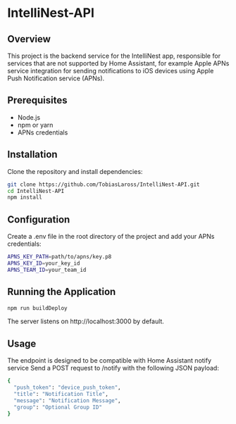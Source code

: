 # IntelliNest-API
## Overview
This project is the backend service for the IntelliNest app, responsible for services that are not supported by Home Assistant, for example Apple APNs service integration for sending notifications to iOS devices using Apple Push Notification service (APNs).

## Prerequisites

- Node.js
- npm or yarn
- APNs credentials

## Installation

Clone the repository and install dependencies:

```bash
git clone https://github.com/TobiasLaross/IntelliNest-API.git
cd IntelliNest-API
npm install
```

## Configuration
Create a .env file in the root directory of the project and add your APNs credentials:
```bash
APNS_KEY_PATH=path/to/apns/key.p8
APNS_KEY_ID=your_key_id
APNS_TEAM_ID=your_team_id
```
## Running the Application
```bash
npm run buildDeploy
```
The server listens on http://localhost:3000 by default.

## Usage
The endpoint is designed to be compatible with Home Assistant notify service
Send a POST request to /notify with the following JSON payload:


```bash
{
  "push_token": "device_push_token",
  "title": "Notification Title",
  "message": "Notification Message",
  "group": "Optional Group ID"
}
```
